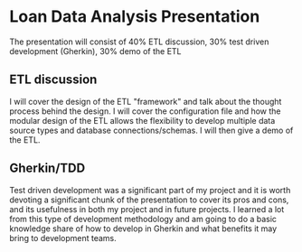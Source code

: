 # Loan Data Analysis Presentation

The presentation will consist of 40% ETL discussion, 30% test driven development (Gherkin), 30% demo of the ETL

## ETL discussion

I will cover the design of the ETL "framework" and talk about the thought process behind the design. I will cover the configuration file and how the modular design of the ETL allows the flexibility to develop multiple data source types and database connections/schemas. I will then give a demo of the ETL.

## Gherkin/TDD

Test driven development was a significant part of my project and it is worth devoting a significant chunk of the presentation to cover its pros and cons, and its usefulness in both my project and in future projects. I learned a lot from this type of development methodology and am going to do a basic knowledge share of how to develop in Gherkin and what benefits it may bring to development teams.
